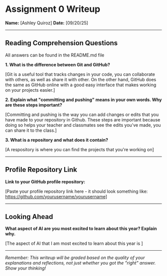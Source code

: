 # Assignment 0 Writeup

**Name:** [Ashley Quiroz] 
**Date:** [09/20/25]

---

## Reading Comprehension Questions
All answers can be found in the README.md file

**1. What is the difference between Git and GitHub?**

[Git is a useful tool that tracks changes in your code, you can collaborate with others, as well as share it with other. On the other hand, GitHub does the same as GitHub online with a good easy interface that makes working on your projects easier.]

**2. Explain what "committing and pushing" means in your own words. Why are these steps important?**

[Committing and pushing is the way you can add changes or edits that you have made to your repository in Github. These steps are important because doing so helps your teacher and classmates see the edits you've made, you can share it to the class.]

**3. What is a repository and what does it contain?**

[A respository is where you can find the projects that you're working on]

---

## Profile Repository Link

**Link to your GitHub profile repository:** 

[Paste your profile repository link here - it should look something like: https://github.com/yourusername/yourusername]

---

## Looking Ahead

**What aspect of AI are you most excited to learn about this year? Explain why.**

[The aspect of AI that I am most excited to learn about this year is ]

---

*Remember: This writeup will be graded based on the quality of your explanations and reflections, not just whether you got the "right" answer. Show your thinking!*
